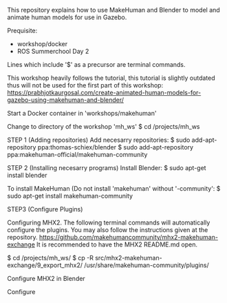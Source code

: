 This repository explains how to use MakeHuman and Blender to model and animate human models for use in Gazebo.

Prequisite:
- workshop/docker
- ROS Summerchool Day 2

Lines which include '$' as a precursor are terminal commands.

This workshop heavily follows the tutorial, this tutorial is slightly outdated thus will not be used for the first part of this workshop:
https://prabhjotkaurgosal.com/create-animated-human-models-for-gazebo-using-makehuman-and-blender/

Start a Docker container in 'workshops/makehuman'

Change to directory of the workshop 'mh_ws'
$ cd /projects/mh_ws

STEP 1 (Adding repositories)
Add necesarry repositories:
$ sudo add-apt-repository ppa:thomas-schiex/blender
$ sudo add-apt-repository ppa:makehuman-official/makehuman-community

STEP 2 (Installing necesarry programs)
Install Blender:
$ sudo apt-get install blender

To install MakeHuman (Do not install 'makehuman' without '-community':
$ sudo apt-get install makehuman-community



STEP3 (Configure Plugins)

Configuring MHX2.
The following terminal commands will automatically configure the plugins. You may also follow the instructions given at the repository.
https://github.com/makehumancommunity/mhx2-makehuman-exchange
It is recommended to have the MHX2 README.md  open.


$ cd /projects/mh_ws/
$ cp -R src/mhx2-makehuman-exchange/9_export_mhx2/ /usr/share/makehuman-community/plugins/

Configure MHX2 in Blender


Configure

